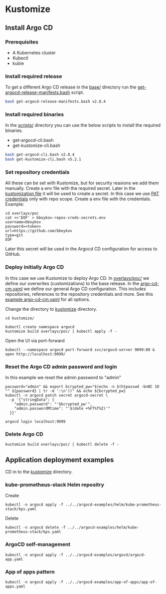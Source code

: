 # Kustomize

## Install Argo CD

### Prerequisites

- A Kubernetes cluster
- Kubectl
- kubie

### Install required release

To get a different Argo CD release in the [base/](./base) directory run the
[get-argocd-release-manifests.bash](../scripts/get-argocd-release-manifests.bash)
script.

```bash
bash get-argocd-release-manifests.bash v2.8.4
```

### Install required binaries

In the [scripts/](../scripts/) directory you can use the below scripts to
install the required binaries.

- get-argocd-cli.bash
- get-kustomize-cli.bash

```bash
bash get-argocd-cli.bash v2.8.4
bash get-kustomize-cli.bash v5.2.1
```

### Set repository credentials

All these can be set with Kustomize, but for security reasions we add them
manually. Create a env file with the required secret. Later in the
[kustomization file](overlays/poc/kustomization.yaml) it will be used to
create a secret. In this case we use
[PAT credentials][creating-a-personal-access-token] only with repo scope.
Create a env file with the credentials. Example:

```shell
cd overlays/poc
cat <<'EOF' > bboykov-repos-creds-secrets.env
username=bboykov
password=<token>
url=https://github.com/bboykov
type=git
EOF
```

Later this secret will be used in the Argocd CD configuration for access to GitHub.

[creating-a-personal-access-token]: https://docs.github.com/en/github/authenticating-to-github/creating-a-personal-access-token

### Deploy initially Argo CD

In this case we use Kustomize to deploy Argo CD. In
[overlays/poc/](./overlays/poc/) we define our overwrites (customizations) to
the base release. In the [argo-cd-cm.yaml](overlays/poc/argo-cd-cm.yaml) we
define our general Argo CD configuration. This includes repositories,
references to the repository credentials and more. See this
[example argo-cd-cm.yaml](https://argoproj.github.io/argo-cd/operator-manual/argocd-cm.yaml)
for all options.

Change the directory to [kustomize](./) directory.

```shell
cd kustomize/
```

```shell
kubectl create namespace argocd
kustomize build overlays/poc/ | kubectl apply -f -
```

Open the UI via port-forward

```shell
kubectl --namespace argocd port-forward svc/argocd-server 9099:80 &
open http://localhost:9099/
```

### Reset the Argo CD admin password and login

In this example we reset the admin password to "admin"

```shell
password="admin" && export bcrypted_pw="$(echo -n $(htpasswd -bnBC 10 "" ${password} | tr -d ':\n'))" && echo ${bcrypted_pw}
kubectl -n argocd patch secret argocd-secret \
  -p '{"stringData": {
    "admin.password": "'$bcrypted_pw'",
    "admin.passwordMtime": "'$(date +%FT%T%Z)'"
  }}'

argocd login localhost:9099
```

### Delete Argo CD

```shell
kustomize build overlays/poc/ | kubectl delete -f -
```

## Application deployment examples

CD in to the [kustomize](../kustomize/) directory.

### kube-prometheus-stack Helm repositry

Create

```shell
kubectl -n argocd apply -f ../../argocd-examples/helm/kube-prometheus-stack/kps.yaml
```

Delete

```shell
kubectl -n argocd delete -f ../../argocd-examples/helm/kube-prometheus-stack/kps.yaml
```

### ArgoCD self-management

```shell
kubectl -n argocd apply -f ../../argocd-examples/argocd/argocd-app.yaml
```

### App of apps pattern

```shell
kubectl -n argocd apply -f ../../argocd-examples/app-of-apps/app-of-apps.yaml
```

